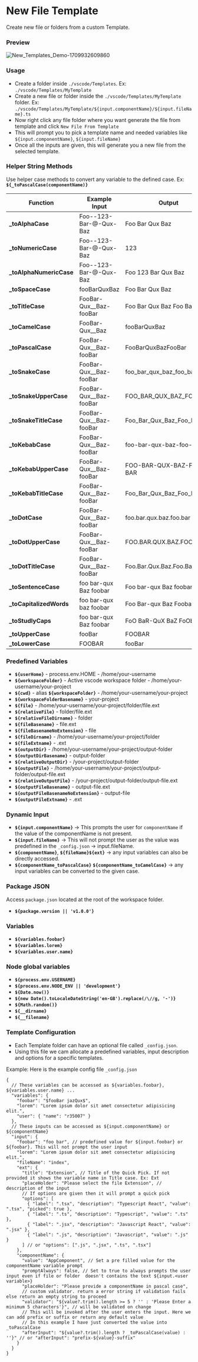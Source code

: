 # New File Template

Create new file or folders from a custom Template.

### Preview

![New_Templates_Demo-1709932609860](https://github.com/R35007/new-file-template-vscode-extension/assets/23217228/3a5beb54-bf48-404c-ad68-b3c88bec77eb)

### Usage

- Create a folder inside `./vscode/Templates`. Ex: `./vscode/Templates/MyTemplate`
- Create a new file or folder inside the `./vscode/Templates/MyTemplate` folder. Ex: `./vscode/Templates/MyTemplate/${input.componentName}/${input.fileName}.ts`
- Now right click any file folder where you want generate the file from template and click `New File From Template`
- This will prompt you to pick a template name and needed variables like `${input.componentName}`, `${input.fileName}`
- Once all the inputs are given, this will generate you a new file from the selected template.

### Helper String Methods

Use helper case methods to convert any variable to the defined case. Ex: **`${_toPascalCase(componentName)}`**

| Function                 | Example Input            | Output                  |
| ------------------------ | ------------------------ | ----------------------- |
| **\_toAlphaCase**        | Foo--123-Bar-@-Qux-Baz   | Foo Bar Qux Baz         |
| **\_toNumericCase**      | Foo--123-Bar-@-Qux-Baz   | 123                     |
| **\_toAlphaNumericCase** | Foo--123-Bar-@-Qux-Baz   | Foo 123 Bar Qux Baz     |
| **\_toSpaceCase**        | fooBarQuxBaz             | Foo Bar Qux Baz         |
| **\_toTitleCase**        | FooBar-Qux\_\_Baz-fooBar | Foo Bar Qux Baz Foo Bar |
| **\_toCamelCase**        | FooBar-Qux\_\_Baz        | fooBarQuxBaz            |
| **\_toPascalCase**       | FooBar-Qux\_\_Baz-fooBar | FooBarQuxBazFooBar      |
| **\_toSnakeCase**        | FooBar-Qux\_\_Baz-fooBar | foo_bar_qux_baz_foo_bar |
| **\_toSnakeUpperCase**   | FooBar-Qux\_\_Baz-fooBar | FOO_BAR_QUX_BAZ_FOO_BAR |
| **\_toSnakeTitleCase**   | FooBar-Qux\_\_Baz-fooBar | Foo_Bar_Qux_Baz_Foo_Bar |
| **\_toKebabCase**        | FooBar-Qux\_\_Baz-fooBar | foo-bar-qux-baz-foo-bar |
| **\_toKebabUpperCase**   | FooBar-Qux\_\_Baz-fooBar | FOO-BAR-QUX-BAZ-FOO-BAR |
| **\_toKebabTitleCase**   | FooBar-Qux\_\_Baz-fooBar | Foo_Bar_Qux_Baz_Foo_Bar |
| **\_toDotCase**          | FooBar-Qux\_\_Baz-fooBar | foo.bar.qux.baz.foo.bar |
| **\_toDotUpperCase**     | FooBar-Qux\_\_Baz-fooBar | FOO.BAR.QUX.BAZ.FOO.BAR |
| **\_toDotTitleCase**     | FooBar-Qux\_\_Baz-fooBar | Foo.Bar.Qux.Baz.Foo.Bar |
| **\_toSentenceCase**     | foo bar-qux Baz foobar   | Foo bar-qux Baz foobar  |
| **\_toCapitalizedWords** | foo bar-qux baz foobar   | Foo Bar-qux Baz Foobar  |
| **\_toStudlyCaps**       | foo bar-qux Baz foobar   | FoO BaR-QuX BaZ FoObAr  |
| **\_toUpperCase**        | fooBar                   | FOOBAR                  |
| **\_toLowerCase**        | FOOBAR                   | fooBar                  |

### Predefined Variables

- **`${userHome}`** - process.env.HOME - /home/your-username
- **`${workspaceFolder}`** - Active vscode workspace folder - /home/your-username/your-project
- **`${cwd}`** - alias **`${workspaceFolder}`** - /home/your-username/your-project
- **`${workspaceFolderBasename}`** - your-project
- **`${file}`** - /home/your-username/your-project/folder/file.ext
- **`${relativeFile}`** - folder/file.ext
- **`${relativeFileDirname}`** - folder
- **`${fileBasename}`** - file.ext
- **`${fileBasenameNoExtension}`** - file
- **`${fileDirname}`** - /home/your-username/your-project/folder
- **`${fileExtname}`** - .ext
- **`${outputDir}`** - /home/your-username/your-project/output-folder
- **`${outputDirBasename}`** - output-folder
- **`${relativeOutputDir}`** - /your-project/output-folder
- **`${outputFile}`** - /home/your-username/your-project/output-folder/output-file.ext
- **`${relativeOutputFile}`** - /your-project/output-folder/output-file.ext
- **`${outputFileBasename}`** - output-file.ext
- **`${outputFileBasenameNoExtension}`** - output-file
- **`${outputFileExtname}`** - .ext

### Dynamic Input

- **`${input.componentName}`** -> This prompts the user for `componentName` if the value of the componentName is not present.
- **`${input.fileName}`** -> This will not prompt the user as the value was predefined in the `_config.json` -> input.fileName.
- **`${componentName}`**, **`${fileName}${ext}`** -> any input variables can also be directly accessed.
- **`${componentName_toPascalCase}`** **`${componentName_toCamelCase}`** -> any input variables can be converted to the given case.

### Package JSON

Access `package.json` located at the root of the workspace folder.

- **`${package.version || 'v1.0.0'}`**

### Variables

- **`${variables.foobar}`**
- **`${variables.lorem}`**
- **`${variables.user.name}`**

### Node global variables

- **`${process.env.USERNAME}`**
- **`${process.env.NODE_ENV || 'development'}`**
- **`${Date.now()}`**
- **`${new Date().toLocaleDateString('en-GB').replace(/\//g, '-')}`**
- **`${Math.random()}`**
- **`${__dirname}`**
- **`${__filename}`**

### Template Configuration

- Each Template folder can have an optional file called `_config.json`.
- Using this file we cam allocate a predefined variables, input description and options for a specific templates.

Example: Here is the example config file `_config.json`

```jsonc
{
  // These variables can be accessed as ${variables.foobar}, ${variables.user.name} ...
  "variables": {
    "foobar": "$fooBar jazQux$",
    "lorem": "Lorem ipsum dolor sit amet consectetur adipisicing elit.",
    "user": { "name": "r35007" }
  },
  // These inputs can be accessed as ${input.componentName} or ${componentName}
  "input": {
    "foobar": "foo bar", // predefined value for ${input.foobar} or ${foobar}. This will not prompt the user input
    "lorem": "Lorem ipsum dolor sit amet consectetur adipisicing elit.",
    "fileName": "index",
    "ext": {
      "title": "Extension", // Title of the Quick Pick. If not provided it shows the variable name in Title case. Ex: Ext
      "placeHolder": "Please select the file Extension", // description of the input
      // If options are given then it will prompt a quick pick
      "options": [
        { "label": ".tsx", "description": "Typescript React", "value": ".tsx", "picked": true },
        { "label": ".ts", "description": "Typescript", "value": ".ts" },
        { "label": ".jsx", "description": "Javascript React", "value": ".jsx" },
        { "label": ".js", "description": "Javascript", "value": ".js" }
      ] // or "options": [".js", ".jsx", ".ts", ".tsx"]
    },
    "componentName": {
      "value": "AppComponent", // Set a pre filled value for the componentName variable prompt
      "promptAlways": false, // Set to true to always prompts the user input even if file or folder  doesn't contains the text ${input.<user variable>}
      "placeHolder": "Please provide a componentName in pascal case",
      // custom validator. return a error string if validation fails else return an empty string to proceed
      "validator": "${value?.trim().length >= 5 ? '' : 'Please Enter a minimum 5 characters'}", // will be validated on change
      // This will be invoked after the user enters the input. Here we can add prefix or suffix or return any default value
      // In this example I have just converted the value into _toPascalCase
      "afterInput": "${value?.trim().length ? _toPascalCase(value) : ''}" // or "afterInput": "prefix-${value}-suffix"
    }
  }
}
```
